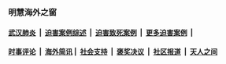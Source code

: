 
### 明慧海外之窗

####  [武汉肺炎](indexes/365.md?t=03070600) &nbsp;|&nbsp;  [迫害案例综述](indexes/328.md?t=03070600) &nbsp;|&nbsp; [迫害致死案例](indexes/277.md?t=03070600)  &nbsp;|&nbsp; [更多迫害案例](indexes/81.md?t=03070600)  &nbsp;|&nbsp; 
####  [时事评论](indexes/19.md?t=03070600) &nbsp;|&nbsp; [海外简讯](indexes/245.md?t=03070600)&nbsp;|&nbsp;  [社会支持](indexes/140.md?t=03070600) &nbsp;|&nbsp; [褒奖决议](indexes/282.md?t=03070600) &nbsp;|&nbsp; [社区报道](indexes/91.md?t=03070600)  &nbsp;|&nbsp; [天人之间](indexes/78.md?t=03070600) 

